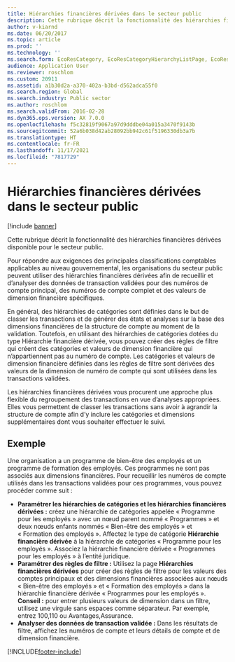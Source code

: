 ```yaml
---
title: Hiérarchies financières dérivées dans le secteur public
description: Cette rubrique décrit la fonctionnalité des hiérarchies financières dérivées disponible pour le secteur public.
author: v-kiarnd
ms.date: 06/20/2017
ms.topic: article
ms.prod: ''
ms.technology: ''
ms.search.form: EcoResCategory, EcoResCategoryHierarchyListPage, EcoResCategoryHierarchyRole, LedgerDerivedFinHierarchies, LedgerDerivedFinHierarchyFilterResults, LedgerDerivedFinHierarchyLegalEntities
audience: Application User
ms.reviewer: roschlom
ms.custom: 20911
ms.assetid: a1b30d2a-a370-402a-b3bd-d562adca55f0
ms.search.region: Global
ms.search.industry: Public sector
ms.author: roschlom
ms.search.validFrom: 2016-02-28
ms.dyn365.ops.version: AX 7.0.0
ms.openlocfilehash: f5c32819f9067a97d9dddbe04a015a3470f9143b
ms.sourcegitcommit: 52a6b038d42ab28092bb942c61f5196330db3a7b
ms.translationtype: HT
ms.contentlocale: fr-FR
ms.lasthandoff: 11/17/2021
ms.locfileid: "7817729"
---
```

# <a name="derived-financial-hierarchies-in-the-public-sector"></a>Hiérarchies financières dérivées dans le secteur public

[!include [banner](../includes/banner.md)]

Cette rubrique décrit la fonctionnalité des hiérarchies financières dérivées disponible pour le secteur public. 

Pour répondre aux exigences des principales classifications comptables applicables au niveau gouvernemental, les organisations du secteur public peuvent utiliser des hiérarchies financières dérivées afin de recueillir et d’analyser des données de transaction validées pour des numéros de compte principal, des numéros de compte complet et des valeurs de dimension financière spécifiques. 

En général, des hiérarchies de catégories sont définies dans le but de classer les transactions et de générer des états et analyses sur la base des dimensions financières de la structure de compte au moment de la validation. Toutefois, en utilisant des hiérarchies de catégories dotées du type Hiérarchie financière dérivée, vous pouvez créer des règles de filtre qui créent des catégories et valeurs de dimension financière qui n’appartiennent pas au numéro de compte. Les catégories et valeurs de dimension financière définies dans les règles de filtre sont dérivées des valeurs de la dimension de numéro de compte qui sont utilisées dans les transactions validées.

Les hiérarchies financières dérivées vous procurent une approche plus flexible du regroupement des transactions en vue d’analyses appropriées. Elles vous permettent de classer les transactions sans avoir à agrandir la structure de compte afin d’y inclure les catégories et dimensions supplémentaires dont vous souhaiter effectuer le suivi.

## <a name="example"></a>Exemple
Une organisation a un programme de bien-être des employés et un programme de formation des employés. Ces programmes ne sont pas associés aux dimensions financières. Pour recueillir les numéros de compte utilisés dans les transactions validées pour ces programmes, vous pouvez procéder comme suit :

-   **Paramétrer les hiérarchies de catégories et les hiérarchies financières dérivées :** créez une hiérarchie de catégories appelée « Programme pour les employés » avec un nœud parent nommé « Programmes » et deux nœuds enfants nommés « Bien-être des employés » et « Formation des employés ». Affectez le type de catégorie **Hiérarchie financière dérivée** à la hiérarchie de catégories « Programme pour les employés ». Associez la hiérarchie financière dérivée « Programmes pour les employés » à l’entité juridique.
-   **Paramétrer des règles de filtre :** Utilisez la page **Hiérarchies financières dérivées** pour créer des règles de filtre pour les valeurs des comptes principaux et des dimensions financières associées aux nœuds « Bien-être des employés » et « Formation des employés » dans la hiérarchie financière dérivée « Programmes pour les employés ». **Conseil :** pour entrer plusieurs valeurs de dimension dans un filtre, utilisez une virgule sans espaces comme séparateur. Par exemple, entrez 100,110 ou Avantages,Assurance.
-   **Analyser des données de transaction validée :** Dans les résultats de filtre, affichez les numéros de compte et leurs détails de compte et de dimension financière.








[!INCLUDE[footer-include](../../includes/footer-banner.md)]
